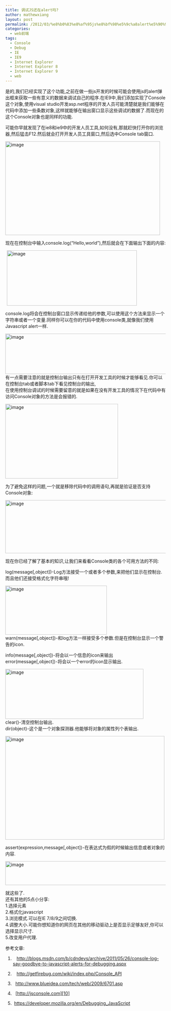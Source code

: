 ```yaml
---
title: 调试JS还在alert吗?
author: mathewxiang
layout: post
permalink: /2012/03/%e8%b0%83%e8%af%95js%e8%bf%98%e5%9c%a8alert%e5%90%97/
categories:
  - web前端
tags:
  - Console
  - Debug
  - IE
  - IE9
  - Internet Explorer
  - Internet Explorer 8
  - Internet Explorer 9
  - web
---
```

是的,我们已经实现了这个功能,之前在做一些js开发的时候可能会使用js的alert弹出框来获取一些有意义的数据来调试自己的程序.在IE9中,我们添加实现了Console这个对象,使用visual studio开发asp.net程序的开发人员可能清楚就是我们能够在代码中添加一些条数对象,这样就能够在输出窗口显示这些调试的数据了.而现在的这个Console对象也是同样的功能.

可能你早就发现了在ie8和ie9中的开发人员工具,如何没有,那就赶快打开你的浏览器,然后猛击F12.然后就会打开开发人员工具窗口,然后选中Console tab窗口.

[<img style="background-image: none; padding-left: 0px; padding-right: 0px; display: inline; padding-top: 0px; border: 0px;" title="image" src="http://www.yyxzy.org/wp-content/uploads/2012/03/image_thumb10.png" alt="image" width="486" height="295" border="0" />][1]

现在在控制台中输入console.log(“Hello,world”),然后就会在下面输出下面的内容:

[<img style="background-image: none; margin: 0px 5px; padding-left: 0px; padding-right: 0px; display: inline; padding-top: 0px; border: 0px;" title="image" src="http://www.yyxzy.org/wp-content/uploads/2012/03/image_thumb11.png" alt="image" width="408" height="174" border="0" />][2]

console.log将会在控制台窗口显示传递给他的参数,可以使用这个方法来显示一个字符串或者一个变量.同样你可以在你的代码中使用console类,就像我们使用Javascript alert一样.

[<img style="background-image: none; padding-left: 0px; padding-right: 0px; display: inline; padding-top: 0px; border: 0px;" title="image" src="http://www.yyxzy.org/wp-content/uploads/2012/03/image_thumb12.png" alt="image" width="646" height="127" border="0" />][3]  
有一点需要注意的就是控制台输出只有在打开开发工具的时候才能够看见.你可以在控制台tab或者脚本tab下看见控制台的输出,  
在使用控制台调试的时候需要留意的就是如果在没有开发工具的情况下在代码中有访问Console对象的方法是会报错的.

[<img style="background-image: none; padding-left: 0px; padding-right: 0px; display: inline; padding-top: 0px; border: 0px;" title="image" src="http://www.yyxzy.org/wp-content/uploads/2012/03/image_thumb13.png" alt="image" width="354" height="235" border="0" />][4]

为了避免这样的问题,一个就是移除代码中的调用语句,再就是验证是否支持Console对象:

[<img style="background-image: none; padding-left: 0px; padding-right: 0px; display: inline; padding-top: 0px; border: 0px;" title="image" src="http://www.yyxzy.org/wp-content/uploads/2012/03/image_thumb14.png" alt="image" width="640" height="167" border="0" />][5]

现在你已经了解了基本的知识,让我们来看看Console类的各个可用方法的不同:

log(message[,object])-Log方法接受一个或者多个参数,来把他们显示在控制台.而且他们还接受格式化字符串哦!

[<img style="background-image: none; padding-left: 0px; padding-right: 0px; display: inline; padding-top: 0px; border: 0px;" title="image" src="http://www.yyxzy.org/wp-content/uploads/2012/03/image_thumb15.png" alt="image" width="319" height="154" border="0" />][6]  
warn(message[,object])-和log方法一样接受多个参数.但是在控制台显示一个警告的icon.

info(message[,object])-将会以一个信息的icon来输出  
error(message[,object])-将会以一个error的icon显示输出.

[<img style="background-image: none; padding-left: 0px; padding-right: 0px; display: inline; padding-top: 0px; border: 0px;" title="image" src="http://www.yyxzy.org/wp-content/uploads/2012/03/image_thumb16.png" alt="image" width="434" height="157" border="0" />][7]  
clear()-清空控制台输出.  
dir(object)-这个是一个对象探测器.他能够将对象的属性列个表输出.

[<img style="background-image: none; padding-left: 0px; padding-right: 0px; display: inline; padding-top: 0px; border: 0px;" title="image" src="http://www.yyxzy.org/wp-content/uploads/2012/03/image_thumb17.png" alt="image" width="500" height="326" border="0" />][8]

assert(expression,message[,object])-在表达式为假的时候输出信息或者对象的内容.

[<img style="background-image: none; padding-left: 0px; padding-right: 0px; display: inline; padding-top: 0px; border: 0px;" title="image" src="http://www.yyxzy.org/wp-content/uploads/2012/03/image_thumb18.png" alt="image" width="646" height="75" border="0" />][9]

就这些了.  
还有其他的5点小分享:  
1.选择元素  
2.格式化javascript  
3.浏览模式.可以在IE 7/8/9之间切换.  
4.调整大小.可能你想知道你的网页在其他的移动驱动上是否显示足够友好,你可以选择显示尺寸.  
5.改变用户代理.

参考文章:

1.    <http://blogs.msdn.com/b/cdndevs/archive/2011/05/26/console-log-say-goodbye-to-javascript-alerts-for-debugging.aspx>

2.    <http://getfirebug.com/wiki/index.php/Console_API>

3.   <http://www.blueidea.com/tech/web/2009/6701.asp>

4.   [http://jsconsole.com][10]

5.  <https://developer.mozilla.org/en/Debugging_JavaScript>

 [1]: http://www.yyxzy.org/wp-content/uploads/2012/03/image10.png
 [2]: http://www.yyxzy.org/wp-content/uploads/2012/03/image11.png
 [3]: http://www.yyxzy.org/wp-content/uploads/2012/03/image12.png
 [4]: http://www.yyxzy.org/wp-content/uploads/2012/03/image13.png
 [5]: http://www.yyxzy.org/wp-content/uploads/2012/03/image14.png
 [6]: http://www.yyxzy.org/wp-content/uploads/2012/03/image15.png
 [7]: http://www.yyxzy.org/wp-content/uploads/2012/03/image16.png
 [8]: http://www.yyxzy.org/wp-content/uploads/2012/03/image17.png
 [9]: http://www.yyxzy.org/wp-content/uploads/2012/03/image18.png
 [10]: http://jsconsole.com/